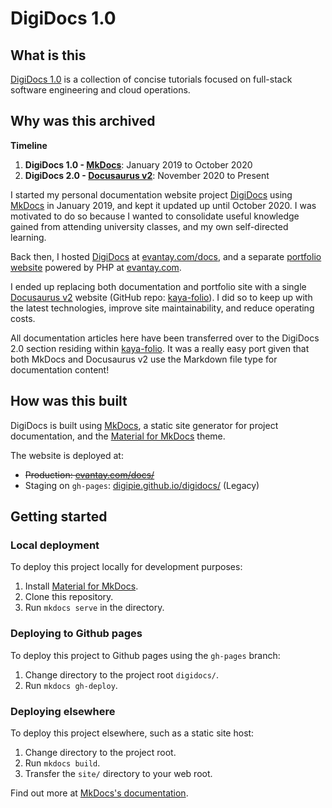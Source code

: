 # DigiDocs 1.0
## What is this
[DigiDocs 1.0](https://evantay.com/docs/) is a collection of concise tutorials focused on full-stack software engineering and cloud operations.

## Why was this archived

**Timeline**

1. **DigiDocs 1.0 - [MkDocs](https://www.mkdocs.org/)**: January 2019 to October 2020
1. **DigiDocs 2.0 - [Docusaurus v2](https://v2.docusaurus.io/)**: November 2020 to Present

I started my personal documentation website project [DigiDocs](https://digipie.github.io/digidocs/) using [MkDocs](https://www.mkdocs.org/) in January 2019, and kept it updated up until October 2020. I was motivated to do so because I wanted to consolidate useful knowledge gained from attending university classes, and my own self-directed learning.

Back then, I hosted [DigiDocs](https://digipie.github.io/digidocs/) at [evantay.com/docs](https://www.evantay.com/docs/), and a separate [portfolio website](https://github.com/DigiPie/evantay.com) powered by PHP at [evantay.com](https://www.evantay.com).

I ended up replacing both documentation and portfolio site with a single [Docusaurus v2](https://v2.docusaurus.io/) website (GitHub repo: [kaya-folio](https://github.com/DigiPie/kaya-folio)). I did so to keep up with the latest technologies, improve site maintainability, and reduce operating costs.

All documentation articles here have been transferred over to the DigiDocs 2.0 section residing within [kaya-folio](https://github.com/DigiPie/kaya-folio). It was a really easy port given that both MkDocs and Docusaurus v2 use the Markdown file type for documentation content!

## How was this built
DigiDocs is built using [MkDocs](https://github.com/mkdocs/mkdocs/), a static site generator for project documentation, and the [Material for MkDocs](https://github.com/squidfunk/mkdocs-material) theme.

The website is deployed at: 

- ~~Production: [evantay.com/docs/](https://evantay.com/docs/)~~
- Staging on `gh-pages`: [digipie.github.io/digidocs/](https://digipie.github.io/digidocs/) (Legacy)

## Getting started
### Local deployment
To deploy this project locally for development purposes:  

1. Install [Material for MkDocs](https://squidfunk.github.io/mkdocs-material/getting-started/). 
2. Clone this repository.
3. Run `mkdocs serve` in the directory.

### Deploying to Github pages
To deploy this project to Github pages using the `gh-pages` branch:

1. Change directory to the project root `digidocs/`.
2. Run `mkdocs gh-deploy`.

### Deploying elsewhere
To deploy this project elsewhere, such as a static site host:

1. Change directory to the project root.
2. Run `mkdocs build`.
3. Transfer the `site/` directory to your web root.

Find out more at [MkDocs's documentation](https://www.mkdocs.org/).